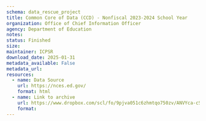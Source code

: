 ```yaml
---
schema: data_rescue_project 
title: Common Core of Data (CCD) - Nonfiscal 2023-2024 School Year
organization: Office of Chief Information Officer
agency: Department of Education
notes: 
status: Finished
size: 
maintainer: ICPSR
download_date: 2025-01-31
metadata_available: False
metadata_url: 
resources:
  - name: Data Source
    url: https://nces.ed.gov/
    format: html
  - name: Link to archive
    url: https://www.dropbox.com/scl/fo/9pjva051c6zhmtqo750zv/ANVYca-cSTz_f6jZjEpZ1Ok?rlkey=lhdnego8jsr1eau8fw5cp212e&dl=0
    format: 
---
```


